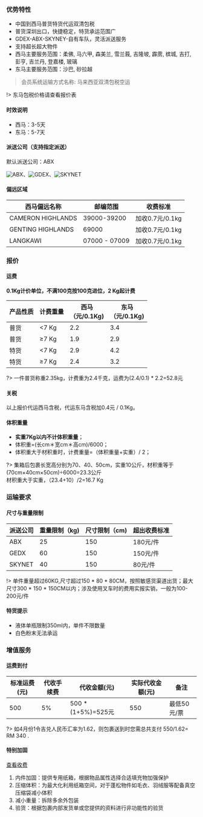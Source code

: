 ### 优势特性

- 中国到西马普货特货代运双清包税
- 普货深圳出口，快捷稳定，特货承运范围广
- GDEX-ABX-SKYNEY-自有车队，灵活派送服务
- 支持超长超大物件
- 西马主要服务范围：柔佛, 马六甲, 森美兰, 雪兰莪, 吉隆坡, 霹雳, 槟城, 吉打, 彭亨, 吉兰丹, 登嘉楼, 玻璃
- 东马主要服务范围：沙巴, 砂拉越

> 会员系统运输方式名称: 马来西亚双清包税空运

!> 东马包税价格请查看报价表

#### 时效说明

- 西马：3-5天
- 东马：5-7天

#### 派送公司（支持指定派送）
默认派送公司：ABX

![ABX](http://soarsq.com/images/direct/my/abx.png)、![GDEX](http://soarsq.com/images/direct/my/gdex.png)、![SKYNET](http://soarsq.com/images/direct/my/skynet.png)

#### 偏远区域

| 西马偏远名称            | 邮编范围            | 收费标准          |
|-------------------|-----------------|---------------|
| CAMERON HIGHLANDS | 39000-39200     | 加收0.7元/0.1kg  |
| GENTING HIGHLANDS | 69000           | 加收0.7元/0.1kg  |
|  LANGKAWI         |  07000 - 07009  |  加收0.7元/0.1kg |


### 报价

#### 运费
**0.1Kg计价单位，不满100克按100克进位，2 Kg起计费**

| 产品性质 | 计费重量  | 西马<br />（元/0.1Kg) | 东马<br />（元/0.1Kg) |
|------|-------|-------------|-------------|
| 普货   | <7 Kg | 2.2         | 3.4         |
| 普货   | ≥7 Kg | 1.9         | 2.9         |
| 特货   | <7 Kg | 2.9         | 4.2         |
| 特货   | ≥7 Kg | 2.4         | 3.2         |

?> 一件普货称重2.35kg，计费重为2.4千克，运费为(2.4/0.1) * 2.2=52.8元

#### 关税

以上报价代运西马含税，代运东马含税加0.4元 / 0.1Kg。

#### 体积重量
- **实重7Kg以内不计体积重量**；
- 体积重=(长cm＊宽cm＊高cm)/6000；
- 体积重大于材积重时，计费重量=（体积重量+实重）/ 2；

?> 集箱后包裹长宽高分别为70、40、50cm，实重10公斤，材积重等于(70cm×40cm×50cm)÷6000=23.3公斤<br />材积重大于实重，（23.4+10）/2=16.7 Kg

### 运输要求

#### 尺寸与重量限制

| 派送公司   | 重量限制（kg) | 尺寸限制（cm) | 超出收费标准 |
|--------|----------|----------|--------|
| ABX    | 25       | 150      | 180元/件 |
| GEDX   | 60       | 150      | 150元/件 |
| SKYNET | 40       | 150      | 80元/件  |

!> 单件重量超过60KG,尺寸超过150 * 80 * 80CM，按照敏感货渠道出货；最大尺寸300 * 150 * 150CM以内；涉及使用叉车时的费用实报实销，一般为100-200元/件

#### 特货提示
- 液体单瓶限制350ml内，单件不限数量
- 白色粉末无法承运

### 增值服务

#### 运费到付

| 标准运费(元) | 代收手续费 | 代收金额(元)              | 实际代收金额(元) | 备注      |
|------|-------|-------------------|--------|---------|
| 500  | 5%    | 500 * (1+5%)=525元 | 550    | 最低50元/票 |

?> 如4月份1令吉兑人民币汇率为1.62，则包裹送到时您需总共支付 550/1.62= RM 340 .

#### 特别加固
[查看收费](http://www.soarsq.com/add.html)

1. 内件加固：提供专用纸箱，根据物品属性选择合适填充物加强保护
2. 压缩体积：为最大化利用纸箱空间，对于蓬松物件如毛衣、羽绒服等配备真空压缩袋减小体积
3. 减小重量：拆除多余外包装
4. 验货：根据包裹内部发货单或您提供的资料进行非功能性的验货
